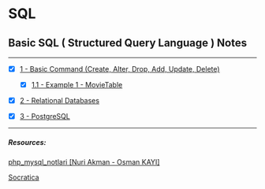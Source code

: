 # SQL
## Basic SQL (  Structured Query Language ) Notes
---
- [x] [1 - Basic Command (Create, Alter, Drop, Add, Update, Delete)](./topics/basic.commands.md)

    - [x] [1.1 - Example 1 - MovieTable](./topics/example.movietable.md)

- [x] [2 - Relational Databases](./topics/relational.databases.md)

- [x] [3 - PostgreSQL](./topics/postgresql.md)


---

##### Resources:
[php_mysql_notlari [Nuri Akman - Osman KAYI]](https://github.com/OsmanKAYI/php_mysql_notlari/)

 [Socratica](https://www.youtube.com/playlist?list=PLi01XoE8jYojRqM4qGBF1U90Ee1Ecb5tt)
